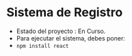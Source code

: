 <h1>Sistema de Registro</h1>

- Estado del proyecto : En Curso.
- Para ejecutar el sistema, debes poner:
- ```npm install react```
